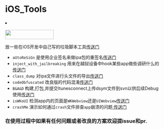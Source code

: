 # iOS_Tools

<li src="https://ghbtns.com/github-btn.html?user=MrChens&amp;repo=iOS_Tools&amp;type=watch&amp;count=true&amp;size=large" allowtransparency="true" frameborder="0" scrolling="0" width="156px" height="30px"></li>

<img src="https://ghbtns.com/github-btn.html?user=MrChens&amp;repo=iOS_Tools&amp;type=fork&amp;count=true&amp;size=large" allowtransparency="true" frameborder="0" scrolling="0" width="156px" height="30px"></img>

放一些在iOS开发中自己写的垃圾脚本工具[传送门][iOS_Tools]

- `aUtoReSiGn` 是使用企业签名来做ipa包的重签名[传送门][aUtoReSiGn]
- `inject_with_jailbreaking` 用来在越狱设备中hook某些app做些调研什么的[传送门][jailbreaking]
- `class_dump` 对ipa文件进行头文件的导出[传送门][class_dump]
- `codeObfuscated` 改良版的代码混淆[传送门][codeObfuscated]
- `B&A&D` 构建,打包,并提交Itunesconnect上传dsym文件到svn以供后续Debug使用[传送门][B&A&D]
- `isWKoUI` 检测app内的页面是`WKWebview`还是`UIWebview`[传送门][isWKoUI]
- `crashMe` 演示如何通过`crash`文件排查`app`崩溃的问题[ 传送门][crashMe]

### 在使用过程中如果有任何问题或者改良的方案欢迎提issue和pr.

[jailbreaking]:https://github.com/MrChens/iOS_Tools/tree/master/inject_with_jailbreaking
[class_dump]:https://github.com/MrChens/iOS_Tools/tree/master/class_dump
[codeObfuscated]:https://github.com/MrChens/codeObfuscated
[aUtoReSiGn]:https://github.com/MrChens/iOS_Tools/tree/master/autoResign
[iOS_Tools]:https://github.com/MrChens/iOS_Tools
[B&A&D]:https://github.com/MrChens/iOS_Tools/tree/master/B%26A%26D
[isWKoUI]:https://github.com/MrChens/iOS_Tools/tree/master/isWKoUI
[crashMe]:https://github.com/MrChens/iOS_Tools/tree/master/crashMe
